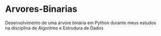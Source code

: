 # Arvores-Binarias
Desenvolvimento de uma árvore binária em Python durante meus estudos na disciplina de Algoritmo e Estrudura de Dados
